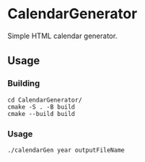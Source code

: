 # CalendarGenerator
Simple HTML calendar generator.

## Usage

### Building
```
cd CalendarGenerator/
cmake -S . -B build
cmake --build build
```

### Usage

```
./calendarGen year outputFileName
```